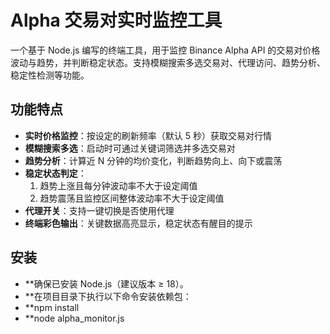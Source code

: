 # Alpha 交易对实时监控工具

一个基于 Node.js 编写的终端工具，用于监控 Binance Alpha API 的交易对价格波动与趋势，并判断稳定状态。支持模糊搜索多选交易对、代理访问、趋势分析、稳定性检测等功能。

## 功能特点

- **实时价格监控**：按设定的刷新频率（默认 5 秒）获取交易对行情
- **模糊搜索多选**：启动时可通过关键词筛选并多选交易对
- **趋势分析**：计算近 N 分钟的均价变化，判断趋势向上、向下或震荡
- **稳定状态判定**：
  1. 趋势上涨且每分钟波动率不大于设定阈值
  2. 趋势震荡且监控区间整体波动率不大于设定阈值
- **代理开关**：支持一键切换是否使用代理
- **终端彩色输出**：关键数据高亮显示，稳定状态有醒目的提示

## 安装

- **确保已安装 Node.js（建议版本 ≥ 18）。
- **在项目目录下执行以下命令安装依赖包：
- **npm install
- **node alpha_monitor.js